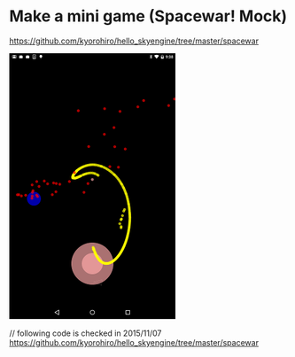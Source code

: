# Make a mini game (Spacewar! Mock)

https://github.com/kyorohiro/hello_skyengine/tree/master/spacewar

![](screen.png)

// following code is checked in 2015/11/07
https://github.com/kyorohiro/hello_skyengine/tree/master/spacewar
